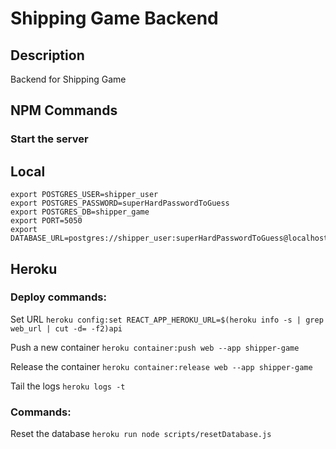 # Shipping Game Backend

## Description
Backend for Shipping Game

## NPM Commands

### Start the server


## Local

```
export POSTGRES_USER=shipper_user
export POSTGRES_PASSWORD=superHardPasswordToGuess
export POSTGRES_DB=shipper_game
export PORT=5050
export DATABASE_URL=postgres://shipper_user:superHardPasswordToGuess@localhost:5432/shipper_game
```

## Heroku

### Deploy commands: 

Set URL
```heroku config:set REACT_APP_HEROKU_URL=$(heroku info -s | grep web_url | cut -d= -f2)api```

Push a new container
```heroku container:push web --app shipper-game```

Release the container
```heroku container:release web --app shipper-game```

Tail the logs
```heroku logs -t```

### Commands: 

Reset the database
```heroku run node scripts/resetDatabase.js```